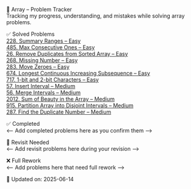 🔗 Array – Problem Tracker  
Tracking my progress, understanding, and mistakes while solving array problems.

✅ Solved Problems  
[228. Summary Ranges – Easy](https://leetcode.com/problems/summary-ranges/)  
[485. Max Consecutive Ones – Easy](https://leetcode.com/problems/max-consecutive-ones/)  
[26. Remove Duplicates from Sorted Array – Easy](https://leetcode.com/problems/remove-duplicates-from-sorted-array/)  
[268. Missing Number – Easy](https://leetcode.com/problems/missing-number/)  
[283. Move Zeroes – Easy](https://leetcode.com/problems/move-zeroes/)  
[674. Longest Continuous Increasing Subsequence – Easy](https://leetcode.com/problems/longest-continuous-increasing-subsequence/)  
[717. 1-bit and 2-bit Characters – Easy](https://leetcode.com/problems/1-bit-and-2-bit-characters/)  
[57. Insert Interval – Medium](https://leetcode.com/problems/insert-interval/)  
[56. Merge Intervals – Medium](https://leetcode.com/problems/merge-intervals/)  
[2012. Sum of Beauty in the Array – Medium](https://leetcode.com/problems/sum-of-beauty-in-the-array/)  
[915. Partition Array into Disjoint Intervals – Medium](https://leetcode.com/problems/partition-array-into-disjoint-intervals/)  
[287. Find the Duplicate Number – Medium](https://leetcode.com/problems/find-the-duplicate-number/)  

✅ Completed  
<-- Add completed problems here as you confirm them -->

🔁 Revisit Needed  
<-- Add revisit problems here during your revision -->

❌ Full Rework  
<-- Add problems here that need full rework -->

📝 Updated on: 2025-06-14
